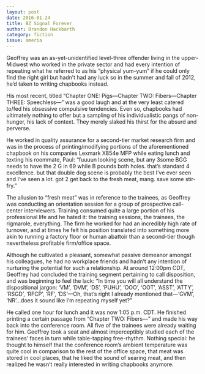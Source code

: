 ```yaml
---
layout: post 
date: 2016-01-24
title: BZ Signal Forever
author: Brandon Hackbarth
category: fiction
issue: ameria
---
```

Geoffrey was an as-yet-unidentified level-three offender living in the upper-Midwest who worked in the private sector and had every intention of repeating what he referred to as his “physical yum-yum” if he could only find the right girl but hadn’t had any luck so in the summer and fall of 2012, he’d taken to writing chapbooks instead. 

His most recent, titled “Chapter ONE: Pigs—Chapter TWO: Fibers—Chapter THREE: Speechless—” was a good laugh and at the very least catered to/fed his obsessive compulsive tendencies. Even so, chapbooks had ultimately nothing to offer but a sampling of his individualistic pangs of non-hunger, his lack of context. They merely slaked his thirst for the absurd and perverse.

He worked in quality assurance for a second-tier market research firm and was in the process of printing/modifying portions of the aforementioned chapbook on his companies Lexmark X854e MFP while eating lunch and texting his roommate, Paul: “fuuuun looking scene, but any 3some BGG needs to have the 2 G in 69 while B pounds both holes. that’s standard 4 excellence. but that double dog scene is probably the best I’ve ever seen and I’ve seen a lot. got 2 get back to the fresh meat, mang. save some stir-fry.”

The allusion to “fresh meat” was in reference to the trainees, as Geoffrey was conducting an orientation session for a group of prospective call-center interviewers. Training consumed quite a large portion of his professional life and he hated it: the training sessions, the trainees, the rigmarole, everything. The firm he worked for had an incredibly high rate of turnover, and at times he felt his position translated into something more akin to running a factory floor or human abattoir than a second-tier though nevertheless profitable firm/office space.

Although he cultivated a pleasant, somewhat passive demeanor amongst his colleagues, he had no workplace friends and hadn’t any intention of nurturing the potential for such a relationship. At around 12:00pm CDT, Geoffrey had concluded the training segment pertaining to call disposition, and was beginning to feel the lack: “In time you will all understand the dispositional jargon: ‘VM’, ‘DVM’, ‘DS’, ‘PUHU’, ‘OOO’, ‘OOT’, ‘ASST’, ‘ATTY’, ‘RSGD’, ‘RFCP’, ‘RF’, ‘DS’—Oh, that’s right I already mentioned that—‘GVM’, ‘NR’…does it sound like I’m repeating myself yet?”

He called one hour for lunch and it was now 1:05 p.m. CDT. He finished printing a certain passage from “Chapter TWO: Fibers—” and made his way back into the conference room. All five of the trainees were already waiting for him. Geoffrey took a seat and almost imperceptibly studied each of the trainees’ faces in turn while table-tapping free-rhythm. Nothing special: he thought to himself that the conference room’s ambient temperature was quite cool in comparison to the rest of the office space, that meat was stored in cool places, that he liked the sound of searing meat, and then realized he wasn’t really interested in writing chapbooks anymore.